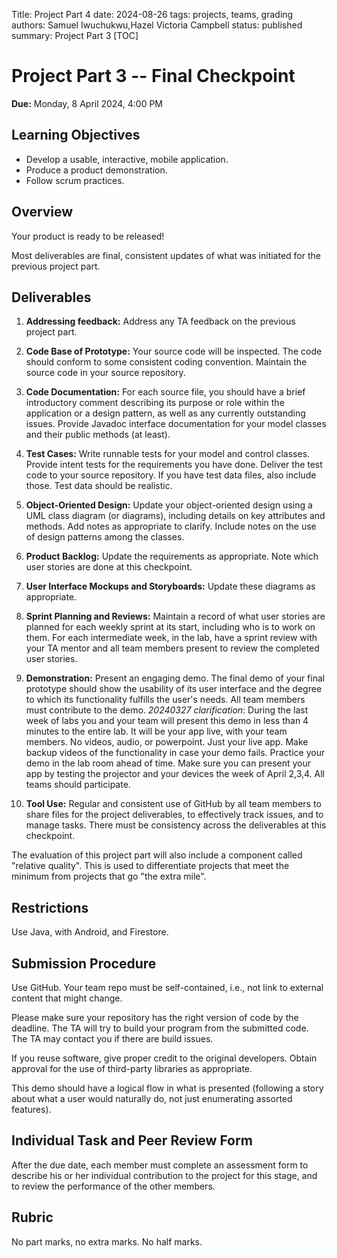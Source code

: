 Title: Project Part 4
date: 2024-08-26
tags: projects, teams, grading
authors: Samuel Iwuchukwu,Hazel Victoria Campbell
status: published
summary: Project Part 3
[TOC]

# Project Part 3 -- Final Checkpoint

**Due:** Monday, 8 April 2024, 4:00 PM

## **Learning Objectives**

+ Develop a usable, interactive, mobile application.
+ Produce a product demonstration.
+ Follow scrum practices.

## **Overview**

Your product is ready to be released!

Most deliverables are final, consistent updates of what was initiated for the previous project part.

## **Deliverables**
1. **Addressing feedback:**
Address any TA feedback on the previous project part.

2. **Code Base of Prototype:**
Your source code will be inspected. The code should conform to some consistent coding convention. Maintain the source code in your source repository.

3. **Code Documentation:**
For each source file, you should have a brief introductory comment describing its purpose or role within the application or a design pattern, as well as any currently outstanding issues. Provide Javadoc interface documentation for your model classes and their public methods (at least).

4. **Test Cases:**
Write runnable tests for your model and control classes. Provide intent tests for the requirements you have done. Deliver the test code to your source repository. If you have test data files, also include those. Test data should be realistic.

5. **Object-Oriented Design:**
Update your object-oriented design using a UML class diagram (or diagrams), including details on key attributes and methods. Add notes as appropriate to clarify. Include notes on the use of design patterns among the classes.

6. **Product Backlog:**
Update the requirements as appropriate. Note which user stories are done at this checkpoint.

7. **User Interface Mockups and Storyboards:**
Update these diagrams as appropriate.

8. **Sprint Planning and Reviews:**
Maintain a record of what user stories are planned for each weekly sprint at its start, including who is to work on them. For each intermediate week, in the lab, have a sprint review with your TA mentor and all team members present to review the completed user stories.

9. **Demonstration:**
Present an engaging demo. The final demo of your final prototype should show the usability of its user interface and the degree to which its functionality fulfills the user's needs. All team members must contribute to the demo. *20240327 clarification*: During the last week of labs you and your team will present this demo in less than 4 minutes to the entire lab. It will be your app live, with your team members. No videos, audio, or powerpoint. Just your live app. Make backup videos of the functionality in case your demo fails. Practice your demo in the lab room ahead of time. Make sure you can present your app by testing the projector and your devices the week of April 2,3,4. All teams should participate.

10. **Tool Use:**
Regular and consistent use of GitHub by all team members to share files for the project deliverables, to effectively track issues, and to manage tasks.
There must be consistency across the deliverables at this checkpoint.

The evaluation of this project part will also include a component called "relative quality". This is used to differentiate projects that meet the minimum from projects that go "the extra mile".

## **Restrictions**
Use Java, with Android, and Firestore.

## **Submission Procedure**
Use GitHub. Your team repo must be self-contained, i.e., not link to external content that might change.

Please make sure your repository has the right version of code by the deadline. The TA will try to build your program from the submitted code. The TA may contact you if there are build issues.

If you reuse software, give proper credit to the original developers. Obtain approval for the use of third-party libraries as appropriate.

This demo should have a logical flow in what is presented (following a story about what a user would naturally do, not just enumerating assorted features).

## **Individual Task and Peer Review Form**
After the due date, each member must complete an assessment form to describe his or her individual contribution to the project for this stage, and to review the performance of the other members.



## **Rubric**
No part marks, no extra marks. No half marks.


